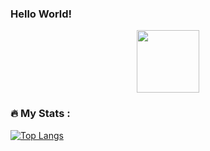 ### Hello World!

<div id="header" align="center">
  <img src="https://media.giphy.com/media/ksE9feSa2b4V2GYwY4/giphy.gif" width="100"/> 
</div>

<div id="header" align="center">
    <img src="https://komarev.com/ghpvc/?username=DmitriyVladarchuk&style=flat-square&color=blue" alt=""/>
</div>

### :fire: My Stats :
[![Top Langs](https://github-readme-stats.vercel.app/api/top-langs/?username=DmitriyVladarchuk&layout=donut-vertical)](https://github.com/anuraghazra/github-readme-stats)
